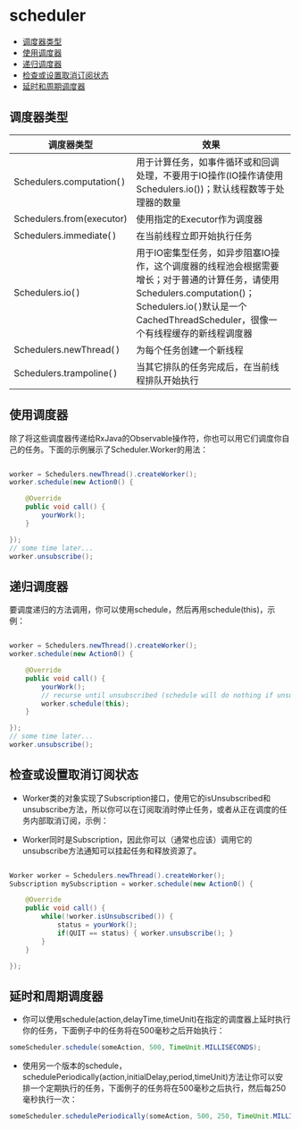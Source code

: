 # scheduler

- [调度器类型](#调度器类型)
- [使用调度器](#使用调度器)
- [递归调度器](#递归调度器)
- [检查或设置取消订阅状态](#检查或设置取消订阅状态)
- [延时和周期调度器](#延时和周期调度器)


## 调度器类型

调度器类型 | 效果
------|------
Schedulers.computation( )   | 用于计算任务，如事件循环或和回调处理，不要用于IO操作(IO操作请使用Schedulers.io())；默认线程数等于处理器的数量
Schedulers.from(executor)   | 使用指定的Executor作为调度器
Schedulers.immediate( )     | 在当前线程立即开始执行任务
Schedulers.io( )    | 用于IO密集型任务，如异步阻塞IO操作，这个调度器的线程池会根据需要增长；对于普通的计算任务，请使用Schedulers.computation()；Schedulers.io( )默认是一个CachedThreadScheduler，很像一个有线程缓存的新线程调度器
Schedulers.newThread( ) | 为每个任务创建一个新线程
Schedulers.trampoline( )    | 当其它排队的任务完成后，在当前线程排队开始执行

## 使用调度器

除了将这些调度器传递给RxJava的Observable操作符，你也可以用它们调度你自己的任务。下面的示例展示了Scheduler.Worker的用法：

```java

worker = Schedulers.newThread().createWorker();
worker.schedule(new Action0() {

    @Override
    public void call() {
        yourWork();
    }

});
// some time later...
worker.unsubscribe();

```

## 递归调度器

要调度递归的方法调用，你可以使用schedule，然后再用schedule(this)，示例：

```java

worker = Schedulers.newThread().createWorker();
worker.schedule(new Action0() {

    @Override
    public void call() {
        yourWork();
        // recurse until unsubscribed (schedule will do nothing if unsubscribed)
        worker.schedule(this);
    }

});
// some time later...
worker.unsubscribe();

```

## 检查或设置取消订阅状态

- Worker类的对象实现了Subscription接口，使用它的isUnsubscribed和unsubscribe方法，所以你可以在订阅取消时停止任务，或者从正在调度的任务内部取消订阅，示例：

- Worker同时是Subscription，因此你可以（通常也应该）调用它的unsubscribe方法通知可以挂起任务和释放资源了。

```java

Worker worker = Schedulers.newThread().createWorker();
Subscription mySubscription = worker.schedule(new Action0() {

    @Override
    public void call() {
        while(!worker.isUnsubscribed()) {
            status = yourWork();
            if(QUIT == status) { worker.unsubscribe(); }
        }
    }

});

```

## 延时和周期调度器

- 你可以使用schedule(action,delayTime,timeUnit)在指定的调度器上延时执行你的任务，下面例子中的任务将在500毫秒之后开始执行：

```java
someScheduler.schedule(someAction, 500, TimeUnit.MILLISECONDS);
```

- 使用另一个版本的schedule，schedulePeriodically(action,initialDelay,period,timeUnit)方法让你可以安排一个定期执行的任务，下面例子的任务将在500毫秒之后执行，然后每250毫秒执行一次：

```java
someScheduler.schedulePeriodically(someAction, 500, 250, TimeUnit.MILLISECONDS);
```